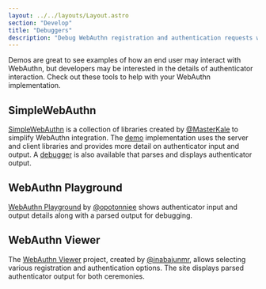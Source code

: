```yaml
---
layout: ../../layouts/Layout.astro
section: "Develop"
title: "Debuggers"
description: "Debug WebAuthn registration and authentication requests with our list of online WebAuthn debugger tools. Test and troubleshoot your WebAuthn implementation by simulating different user scenarios and verifying the results."
---
```


Demos are great to see examples of how an end user may interact with WebAuthn, but developers may be interested in the details of authenticator interaction. Check out these tools to help with your WebAuthn implementation.

## SimpleWebAuthn
[SimpleWebAuthn](https://simplewebauthn.dev/) is a collection of libraries created by [@MasterKale](https://github.com/MasterKale) to simplify WebAuthn integration. The [demo](https://example.simplewebauthn.dev/) implementation uses the server and client libraries and provides more detail on authenticator input and output. A [debugger](https://debugger.simplewebauthn.dev/) is also available that parses and displays authenticator output.

## WebAuthn Playground
[WebAuthn Playground](https://opotonniee.github.io/webauthn-playground/) by [@opotonniee](https://github.com/opotonniee) shows authenticator input and output details along with a parsed output for debugging. 

## WebAuthn Viewer
The [WebAuthn Viewer](https://inabajunmr.github.io/webauthn-viewer/) project, created by [@inabajunmr](https://github.com/inabajunmr), allows selecting various registration and authentication options. The site displays parsed authenticator output for both ceremonies.